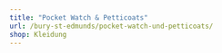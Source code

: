 ```yaml
---
title: "Pocket Watch & Petticoats"
url: /bury-st-edmunds/pocket-watch-und-petticoats/
shop: Kleidung
---
```

